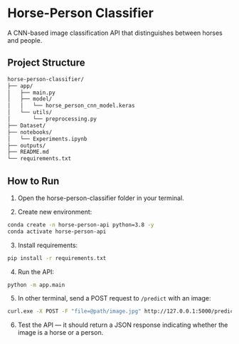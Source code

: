 # Horse-Person Classifier

A CNN-based image classification API that distinguishes between horses and people.

## Project Structure
```bash
horse-person-classifier/
├── app/
│   ├── main.py                 
│   ├── model/
│   │   └── horse_person_cnn_model.keras
│   └── utils/
│       └── preprocessing.py     
├── Dataset/
├── notebooks/
│   └── Experiments.ipynb  
├── outputs/
├── README.md             
└── requirements.txt                           
```          

## How to Run

1. Open the horse-person-classifier folder in your terminal.

2. Create new environment:

```bash
conda create -n horse-person-api python=3.8 -y
conda activate horse-person-api
```

3. Install requirements:

```bash
pip install -r requirements.txt
```

4. Run the API:

```bash
python -m app.main
```

5. In other terminal, send a POST request to `/predict` with an image:

```bash
curl.exe -X POST -F "file=@path/image.jpg" http://127.0.0.1:5000/predict 
```

6. Test the API — it should return a JSON response indicating whether the image is a horse or a person.